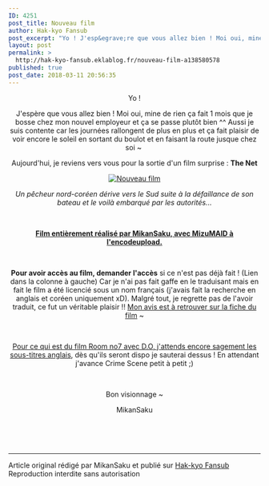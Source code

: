 ```yaml
---
ID: 4251
post_title: Nouveau film
author: Hak-kyo Fansub
post_excerpt: "Yo ! J'esp&egrave;re que vous allez bien ! Moi oui, mine de rien &ccedil;a fait 1 mois que je bosse chez mon nouvel employeur et &ccedil;a se passe plut&ocirc;t bien ^^ Aussi je suis contente car les journ&eacute;es rallongent de plus en plus et &ccedil;a fait plaisir de voir encore le soleil en sortant du boulot et en faisant la..."
layout: post
permalink: >
  http://hak-kyo-fansub.eklablog.fr/nouveau-film-a138580578
published: true
post_date: 2018-03-11 20:56:35
---
```

<p style="text-align: center;">Yo !</p>
<p style="text-align: center;">J'esp&egrave;re que vous allez bien ! Moi oui, mine de rien &ccedil;a fait 1 mois que je bosse chez mon nouvel employeur et &ccedil;a se passe plut&ocirc;t bien ^^ Aussi je suis contente car les journ&eacute;es rallongent de plus en plus et &ccedil;a fait plaisir de voir encore le soleil en sortant du boulot et en faisant la route jusque chez soi ~&nbsp;</p>
<p style="text-align: center;">Aujourd'hui, je reviens vers vous pour la sortie d'un film surprise : <strong>The Net</strong></p>
<p style="text-align: center;"><a href="http://hak-kyo-fansub.eklablog.fr/the-net-a137128254"><img src="https://united-subs.dearclouds.com/wp-content/uploads/2018/05/207a2933cf49725dae707a1d9ccd3c3c.jpg" alt="Nouveau film"/></a></p>
<p style="text-align: center;"><em>Un p&ecirc;cheur nord-cor&eacute;en d&eacute;rive vers le Sud suite &agrave; la d&eacute;faillance de son bateau et le voil&agrave; embarqu&eacute; par les autorit&eacute;s...</em></p>
<p style="text-align: center;">&nbsp;</p>
<p style="text-align: center;"><span style="text-decoration: underline;"><strong>Film enti&egrave;rement r&eacute;alis&eacute; par MikanSaku, avec MizuMAID &agrave; l'encodeupload.</strong></span></p>
<p style="text-align: center;">&nbsp;</p>
<p style="text-align: center;"><strong>Pour avoir acc&egrave;s au film, demander l'acc&egrave;s</strong> si ce n'est pas d&eacute;j&agrave; fait ! (Lien dans la colonne &agrave; gauche) Car je n'ai pas fait gaffe en le traduisant mais en fait le film a &eacute;t&eacute; licenci&eacute; sous un nom fran&ccedil;ais (j'avais fait la recherche en anglais et cor&eacute;en uniquement xD). Malgr&eacute; tout, je regrette pas de l'avoir traduit, ce fut un v&eacute;ritable plaisir !! <span style="text-decoration: underline;">Mon avis est &agrave; retrouver sur la fiche du film</span> ~</p>
<p style="text-align: center;">&nbsp;</p>
<p style="text-align: center;"><span style="text-decoration: underline;">Pour ce qui est du film Room no7 avec D.O, j'attends encore sagement les sous-titres anglais</span>, d&egrave;s qu'ils seront dispo je sauterai dessus ! En attendant j'avance Crime Scene petit &agrave; petit ;)</p>
<p style="text-align: center;">&nbsp;</p>
<p style="text-align: center;">Bon visionnage ~</p>
<p style="text-align: center;">MikanSaku</p><br /><br /><br /><hr />Article original rédigé par MikanSaku et publié sur <a href="http://hak-kyo-fansub.eklablog.fr/">Hak-kyo Fansub</a> <br /> Reproduction interdite sans autorisation